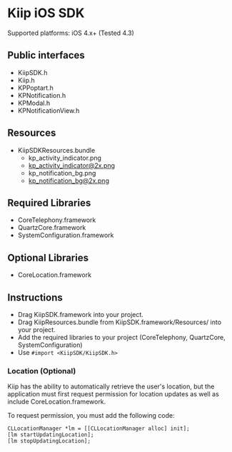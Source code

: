 # Kiip iOS SDK

Supported platforms: iOS 4.x+ (Tested 4.3)

## Public interfaces

* KiipSDK.h
* Kiip.h
* KPPoptart.h
* KPNotification.h
* KPModal.h
* KPNotificationView.h

## Resources

* KiipSDKResources.bundle
    * kp_activity_indicator.png
    * kp_activity_indicator@2x.png
    * kp_notification_bg.png
    * kp_notification_bg@2x.png

## Required Libraries

* CoreTelephony.framework
* QuartzCore.framework
* SystemConfiguration.framework

## Optional Libraries

* CoreLocation.framework

## Instructions

* Drag KiipSDK.framework into your project.
* Drag KiipResources.bundle from KiipSDK.framework/Resources/ into your project.
* Add the required libraries to your project (CoreTelephony, QuartzCore, SystemConfiguration)
* Use `#import <KiipSDK/KiipSDK.h>`

### Location (Optional)

Kiip has the ability to automatically retrieve the user's location, but the application must first
request permission for location updates as well as include CoreLocation.framework.

To request permission, you must add the following code:

    CLLocationManager *lm = [[CLLocationManager alloc] init];
    [lm startUpdatingLocation];
    [lm stopUpdatingLocation];
